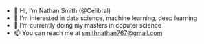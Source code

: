 - 👋 Hi, I’m Nathan Smith (@Celibral)
- 👀 I’m interested in data science, machine learning, deep learning
- 🌱 I’m currently doing my masters in coputer science
- 📫 You can reach me at smithnathan767@gmail.com

